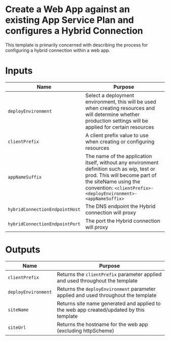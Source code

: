 # Create a Web App against an existing App Service Plan and configures a Hybrid Connection

This template is primarily concerned with describing the process for configuring a hybrid connection within a web app.

# Inputs
| Name | Purpose |
|-|-|
|`deployEnvironment`|Select a deployment environment, this will be used when creating resources and will determine whether production settings will be applied for certain resources|
|`clientPrefix`|A client prefix value to use when creating or configuring resources|
|`appNameSuffix`|The name of the application itself, without any environment definition such as wip, test or prod.  This will become part of the siteName using the convention: `<clientPrefix>-<deployEnvironment>-<appNameSuffix>`|
|`hybridConnectionEndpointHost`|The DNS endpoint the Hybrid connection will proxy|
|`hybridConnectionEndpointPort`|The port the Hybrid connection will proxy|

# Outputs
| Name | Purpose |
|-|-|
|`clientPrefix`|Returns the `clientPrefix` parameter applied and used throughout the template|
|`deployEnvironment`|Returns the `deployEnvironment` parameter applied and used throughout the template|
|`siteName`|Returns site name generated and applied to the web app created/updated by this template|
|`siteUrl`|Returns the hostname for the web app (excluding httpScheme)|